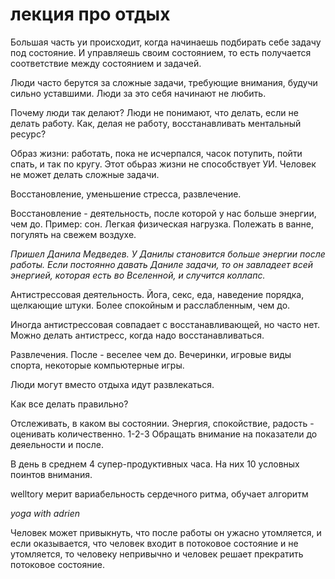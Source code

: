 # лекция про отдых
Большая часть уи происходит, когда начинаешь подбирать себе задачу под состояние. И управляешь своим состоянием, то есть получается соответствие между состоянием и задачей.

Люди часто берутся за сложные задачи, требующие внимания, будучи сильно уставшими. Люди за это себя начинают не любить.

Почему люди так делают? Люди не понимают, что делать, если не делать работу. Как, делая не работу, восстанавливать ментальный ресурс?

Образ жизни: работать, пока не исчерпался, часок потупить, пойти спать, и так по кругу. Этот обьраз жизни не способствует УИ. Человек не может делать сложные задачи.

Восстановление, уменьшение стресса, развлечение.

Восстановление - деятельность, после которой у нас больше энергии, чем до. Пример: сон. Легкая физическая нагрузка. Полежать в ванне, погулять на свежем воздухе.

_Пришел Данила Медведев. У Данилы становится больше энергии после работы. Если постоянно давать Даниле задачи, то он завладеет всей энергией, которая есть во Вселенной, и случится коллапс._

Антистрессовая деятельность. Йога, секс, еда, наведение порядка, щелкающие штуки. Более спокойным и расслабленным, чем до.

Иногда антистрессовая совпадает с восстанавливающей, но часто нет. Можно делать антистресс, когда надо восстанавливаться.

Развлечения. После - веселее чем до. Вечеринки, игровые виды спорта, некоторые компьютерные игры.

Люди могут вместо отдыха идут развлекаться.

Как все делать правильно?

Отслеживать, в каком вы состоянии. Энергия, спокойствие, радость - оценивать количественно. 1-2-3 Обращать внимание на показатели до деяельности и после.

В день в среднем 4 супер-продуктивных часа. На них 10 условных поинтов внимания.

welltory мерит вариабельность сердечного ритма, обучает алгоритм

_yoga with adrien_

Человек может привыкнуть, что после работы он ужасно утомляется, и если оказывается, что человек входит в потоковое состояние и не утомляется, то человеку непривычно и человек решает прекратить потоковое состояние.